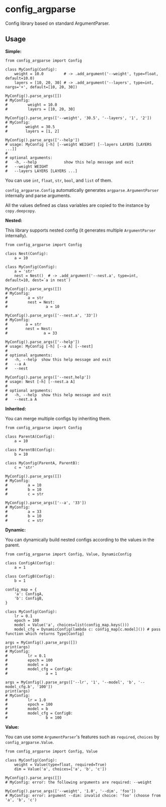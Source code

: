 # config_argparse

Config library based on standard ArgumentParser.

## Usage

**Simple:**

```python3
from config_argparse import Config

class MyConfig(Config):
    weight = 10.0         # -> .add_argument('--weight', type=float, default=10.0)
    layers = [10, 20, 30] # -> .add_argument('--layers', type=int, nargs='+', default=[10, 20, 30])

MyConfig().parse_args([])
# MyConfig:
#         weight = 10.0
#         layers = [10, 20, 30]

MyConfig().parse_args(['--weight', '30.5', '--layers', '1', '2'])
# MyConfig:
#        weight = 30.5
#        layers = [1, 2]

MyConfig().parse_args(['--help'])
# usage: MyConfig [-h] [--weight WEIGHT] [--layers LAYERS [LAYERS ...]]
#
# optional arguments:
#   -h, --help            show this help message and exit
#   --weight WEIGHT
#   --layers LAYERS [LAYERS ...]
```

You can use `int`, `float`, `str`, `bool`, and `list` of them.

`config_argparse.Config` automatically generates `argparse.ArgumentParser` internally and parse arguments.

All the values defined as class variables are copied to the instance by `copy.deepcopy`.

**Nested:**

This library supports nested config (it generates multiple `ArgumentParser` internally).

```python3
from config_argparse import Config

class Nest(Config):
    a = 10

class MyConfig(Config):
    a = 'str'
    nest = Nest()  # -> .add_argument('--nest.a', type=int, default=10, dest=`a in nest`)

MyConfig().parse_args([])
# MyConfig:
#         a = str
#         nest = Nest:
#                 a = 10

MyConfig().parse_args(['--nest.a', '33'])
# MyConfig:
#        a = str
#        nest = Nest:
#                a = 33

MyConfig().parse_args(['--help'])
# usage: MyConfig [-h] [--a A] [--nest]
#
# optional arguments:
#   -h, --help  show this help message and exit
#   --a A
#   --nest

MyConfig().parse_args(['--nest.help'])
# usage: Nest [-h] [--nest.a A]
#
# optional arguments:
#   -h, --help  show this help message and exit
#   --nest.a A
```

**Inherited:**

You can merge multiple configs by inheriting them.

```python3
from config_argparse import Config

class ParentA(Config):
    a = 10

class ParentB(Config):
    b = 10

class MyConfig(ParentA, ParentB):
    c = 'str'

MyConfig().parse_args([])
# MyConfig:
#         a = 10
#         b = 10
#         c = str

MyConfig().parse_args(['--a', '33'])
# MyConfig:
#         a = 33
#         b = 10
#         c = str
```

**Dynamic:**

You can dynamically build nested configs according to the values in the parent.

```python3
from config_argparse import Config, Value, DynamicConfig

class ConfigA(Config):
    a = 1

class ConfigB(Config):
    b = 1

config_map = {
    'a': ConfigA,
    'b': ConfigB,
}

class MyConfig(Config):
    lr = 0.1
    epoch = 100
    model = Value('a', choices=list(config_map.keys()))
    model_cfg = DynamicConfig(lambda c: config_map[c.model]()) # pass function which returns Type[Config]

args = MyConfig().parse_args([])
print(args)
# MyConfig:
#         lr = 0.1
#         epoch = 100
#         model = a
#         model_cfg = ConfigA:
#                 a = 1

args = MyConfig().parse_args(['--lr', '1', '--model', 'b', '--model_cfg.b', '100'])
print(args)
# MyConfig:
#         lr = 1.0
#         epoch = 100
#         model = b
#         model_cfg = ConfigB:
#                 b = 100
```

**Value:**

You can use some `ArgumentParser`'s features such as `required`, `choices` by `config_argparse.Value`.

```python3
from config_argparse import Config, Value

class MyConfig(Config):
    weight = Value(type=float, required=True)
    dim = Value('a', choices=['a', 'b', 'c'])

MyConfig().parse_args([])
# MyConfig: error: the following arguments are required: --weight

MyConfig().parse_args(['--weight', '1.0', '--dim', 'foo'])
# MyConfig: error: argument --dim: invalid choice: 'foo' (choose from 'a', 'b', 'c')
```
